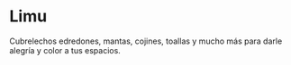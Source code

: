 # Limu
Cubrelechos edredones, mantas, cojines, toallas y mucho más para  darle alegría y color a tus espacios.  
